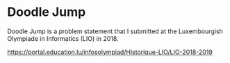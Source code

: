 # Doodle Jump

Doodle Jump is a problem statement that I
submitted at the Luxembourgish Olympiade in Informatics
(LIO) in 2018.

https://portal.education.lu/infosolympiad/Historique-LIO/LIO-2018-2019